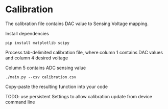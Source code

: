 # Calibration

The calibration file contains DAC value to Sensing Voltage mapping.

Install dependencies

```
pip install matplotlib scipy
```

Process tab-delimited calibration file, where column 1 contains DAC values and column 4 desired voltage

Column 5 contains ADC sensing value

```
./main.py --csv calibration.csv
```

Copy-paste the resulting function into your code

TODO: use persistent Settings to allow calibration update from device command line
